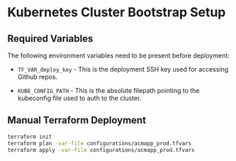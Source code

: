 # Kubernetes Cluster Bootstrap Setup

## Required Variables

The following environment variables need to be present before deployment:

- `TF_VAR_deploy_key` - This is the deployment SSH key used for accessing Github repos.

- `KUBE_CONFIG_PATH` - This is the absolute filepath pointing to the kubeconfig file used to auth to the cluster. 

## Manual Terraform Deployment

```bash
terraform init
terraform plan -var-file configurations/acmapp_prod.tfvars
terraform apply -var-file configurations/acmapp_prod.tfvars
```
